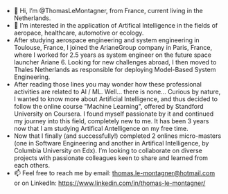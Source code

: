 - 👋 Hi, I’m @ThomasLeMontagner, from France, current living in the Netherlands.
- 👀 I’m interested in the application of Artifical Intelligence in the fields of aeropace, healthcare, automotive or ecology. 
- After studying aerospace engineering and system engineering in Toulouse, France, I joined the ArianeGroup company in Paris, France, where I worked for 2.5 years as system engineer on the future space launcher Ariane 6. Looking for new challenges abroad, I then moved to Thales Netherlands as responsible for deploying Model-Based System Engineering.
- After reading those lines you may wonder how these professional activities are related to AI / ML. Well... there is none... Curious by nature, I wanted to know more about Artificial Intelligence, and thus decided to follow the online course "Machine Learning", offered by Standford University on Coursera. I found myself passionate by it and continued my journey into this field, completely new to me. It has been 3 years now that I am studying Artifical Antelligence on my free time.
- Now that I finally (and successfully!) completed 2 onlines micro-masters (one in Software Engineering and another in Artifical Intelligence, by Columbia University on Edx). I’m looking to collaborate on diverse projects with passionate colleagues keen to share and learned from each others.
- 📫 Feel free to reach me by email: thomas.le-montagner@hotmail.com or on LinkedIn: https://www.linkedin.com/in/thomas-le-montagner/

<!---
ThomasLeMontagner/ThomasLeMontagner is a ✨ special ✨ repository because its `README.md` (this file) appears on your GitHub profile.
You can click the Preview link to take a look at your changes.
--->
